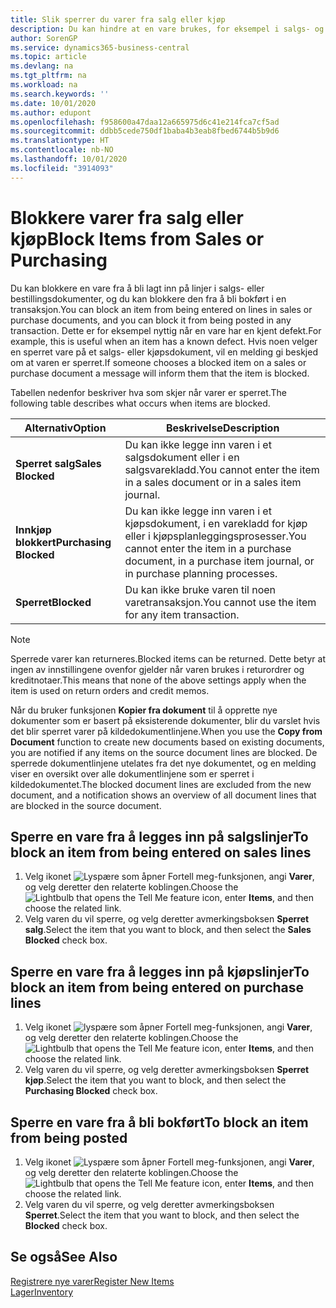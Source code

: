 ```yaml
---
title: Slik sperrer du varer fra salg eller kjøp
description: Du kan hindre at en vare brukes, for eksempel i salgs- og kjøpsdokumenter.
author: SorenGP
ms.service: dynamics365-business-central
ms.topic: article
ms.devlang: na
ms.tgt_pltfrm: na
ms.workload: na
ms.search.keywords: ''
ms.date: 10/01/2020
ms.author: edupont
ms.openlocfilehash: f958600a47daa12a665975d6c41e214fca7cf5ad
ms.sourcegitcommit: ddbb5cede750df1baba4b3eab8fbed6744b5b9d6
ms.translationtype: HT
ms.contentlocale: nb-NO
ms.lasthandoff: 10/01/2020
ms.locfileid: "3914093"
---
```

# <a name="block-items-from-sales-or-purchasing"></a><span data-ttu-id="e1cbe-103">Blokkere varer fra salg eller kjøp</span><span class="sxs-lookup"><span data-stu-id="e1cbe-103">Block Items from Sales or Purchasing</span></span>
<span data-ttu-id="e1cbe-104">Du kan blokkere en vare fra å bli lagt inn på linjer i salgs- eller bestillingsdokumenter, og du kan blokkere den fra å bli bokført i en transaksjon.</span><span class="sxs-lookup"><span data-stu-id="e1cbe-104">You can block an item from being entered on lines in sales or purchase documents, and you can block it from being posted in any transaction.</span></span> <span data-ttu-id="e1cbe-105">Dette er for eksempel nyttig når en vare har en kjent defekt.</span><span class="sxs-lookup"><span data-stu-id="e1cbe-105">For example, this is useful when an item has a known defect.</span></span> <span data-ttu-id="e1cbe-106">Hvis noen velger en sperret vare på et salgs- eller kjøpsdokument, vil en melding gi beskjed om at varen er sperret.</span><span class="sxs-lookup"><span data-stu-id="e1cbe-106">If someone chooses a blocked item on a sales or purchase document a message will inform them that the item is blocked.</span></span>

<span data-ttu-id="e1cbe-107">Tabellen nedenfor beskriver hva som skjer når varer er sperret.</span><span class="sxs-lookup"><span data-stu-id="e1cbe-107">The following table describes what occurs when items are blocked.</span></span>  

|<span data-ttu-id="e1cbe-108">Alternativ</span><span class="sxs-lookup"><span data-stu-id="e1cbe-108">Option</span></span>|<span data-ttu-id="e1cbe-109">Beskrivelse</span><span class="sxs-lookup"><span data-stu-id="e1cbe-109">Description</span></span>|  
|--------------------|------------|  
|<span data-ttu-id="e1cbe-110">**Sperret salg**</span><span class="sxs-lookup"><span data-stu-id="e1cbe-110">**Sales Blocked**</span></span>|<span data-ttu-id="e1cbe-111">Du kan ikke legge inn varen i et salgsdokument eller i en salgsvarekladd.</span><span class="sxs-lookup"><span data-stu-id="e1cbe-111">You cannot enter the item in a sales document or in a sales item journal.</span></span>|  
|<span data-ttu-id="e1cbe-112">**Innkjøp blokkert**</span><span class="sxs-lookup"><span data-stu-id="e1cbe-112">**Purchasing Blocked**</span></span>|<span data-ttu-id="e1cbe-113">Du kan ikke legge inn varen i et kjøpsdokument, i en varekladd for kjøp eller i kjøpsplanleggingsprosesser.</span><span class="sxs-lookup"><span data-stu-id="e1cbe-113">You cannot enter the item in a purchase document, in a purchase item journal, or in purchase planning processes.</span></span>|  
|<span data-ttu-id="e1cbe-114">**Sperret**</span><span class="sxs-lookup"><span data-stu-id="e1cbe-114">**Blocked**</span></span>|<span data-ttu-id="e1cbe-115">Du kan ikke bruke varen til noen varetransaksjon.</span><span class="sxs-lookup"><span data-stu-id="e1cbe-115">You cannot use the item for any item transaction.</span></span>|  

> [!NOTE]
> <span data-ttu-id="e1cbe-116">Sperrede varer kan returneres.</span><span class="sxs-lookup"><span data-stu-id="e1cbe-116">Blocked items can be returned.</span></span> <span data-ttu-id="e1cbe-117">Dette betyr at ingen av innstillingene ovenfor gjelder når varen brukes i returordrer og kreditnotaer.</span><span class="sxs-lookup"><span data-stu-id="e1cbe-117">This means that none of the above settings apply when the item is used on return orders and credit memos.</span></span>

<span data-ttu-id="e1cbe-118">Når du bruker funksjonen **Kopier fra dokument** til å opprette nye dokumenter som er basert på eksisterende dokumenter, blir du varslet hvis det blir sperret varer på kildedokumentlinjene.</span><span class="sxs-lookup"><span data-stu-id="e1cbe-118">When you use the **Copy from Document** function to create new documents based on existing documents, you are notified if any items on the source document lines are blocked.</span></span> <span data-ttu-id="e1cbe-119">De sperrede dokumentlinjene utelates fra det nye dokumentet, og en melding viser en oversikt over alle dokumentlinjene som er sperret i kildedokumentet.</span><span class="sxs-lookup"><span data-stu-id="e1cbe-119">The blocked document lines are excluded from the new document, and a notification shows an overview of all document lines that are blocked in the source document.</span></span>

## <a name="to-block-an-item-from-being-entered-on-sales-lines"></a><span data-ttu-id="e1cbe-120">Sperre en vare fra å legges inn på salgslinjer</span><span class="sxs-lookup"><span data-stu-id="e1cbe-120">To block an item from being entered on sales lines</span></span>  
1.  <span data-ttu-id="e1cbe-121">Velg ikonet ![Lyspære som åpner Fortell meg-funksjonen](media/ui-search/search_small.png "Fortell hva du vil gjøre"), angi **Varer**, og velg deretter den relaterte koblingen.</span><span class="sxs-lookup"><span data-stu-id="e1cbe-121">Choose the ![Lightbulb that opens the Tell Me feature](media/ui-search/search_small.png "Tell me what you want to do") icon, enter **Items**, and then choose the related link.</span></span>  
2.  <span data-ttu-id="e1cbe-122">Velg varen du vil sperre, og velg deretter avmerkingsboksen **Sperret salg**.</span><span class="sxs-lookup"><span data-stu-id="e1cbe-122">Select the item that you want to block, and then select the **Sales Blocked** check box.</span></span>  

## <a name="to-block-an-item-from-being-entered-on-purchase-lines"></a><span data-ttu-id="e1cbe-123">Sperre en vare fra å legges inn på kjøpslinjer</span><span class="sxs-lookup"><span data-stu-id="e1cbe-123">To block an item from being entered on purchase lines</span></span>  
1.  <span data-ttu-id="e1cbe-124">Velg ikonet ![lyspære som åpner Fortell meg-funksjonen](media/ui-search/search_small.png "Fortell hva du vil gjøre"), angi **Varer**, og velg deretter den relaterte koblingen.</span><span class="sxs-lookup"><span data-stu-id="e1cbe-124">Choose the ![Lightbulb that opens the Tell Me feature](media/ui-search/search_small.png "Tell me what you want to do") icon, enter **Items**, and then choose the related link.</span></span>  
2.  <span data-ttu-id="e1cbe-125">Velg varen du vil sperre, og velg deretter avmerkingsboksen **Sperret kjøp**.</span><span class="sxs-lookup"><span data-stu-id="e1cbe-125">Select the item that you want to block, and then select the **Purchasing Blocked** check box.</span></span>  

## <a name="to-block-an-item-from-being-posted"></a><span data-ttu-id="e1cbe-126">Sperre en vare fra å bli bokført</span><span class="sxs-lookup"><span data-stu-id="e1cbe-126">To block an item from being posted</span></span>
1. <span data-ttu-id="e1cbe-127">Velg ikonet ![Lyspære som åpner Fortell meg-funksjonen](media/ui-search/search_small.png "Fortell hva du vil gjøre"), angi **Varer**, og velg deretter den relaterte koblingen.</span><span class="sxs-lookup"><span data-stu-id="e1cbe-127">Choose the ![Lightbulb that opens the Tell Me feature](media/ui-search/search_small.png "Tell me what you want to do") icon, enter **Items**, and then choose the related link.</span></span>
2. <span data-ttu-id="e1cbe-128">Velg varen du vil sperre, og velg deretter avmerkingsboksen **Sperret**.</span><span class="sxs-lookup"><span data-stu-id="e1cbe-128">Select the item that you want to block, and then select the **Blocked** check box.</span></span>

## <a name="see-also"></a><span data-ttu-id="e1cbe-129">Se også</span><span class="sxs-lookup"><span data-stu-id="e1cbe-129">See Also</span></span>  
[<span data-ttu-id="e1cbe-130">Registrere nye varer</span><span class="sxs-lookup"><span data-stu-id="e1cbe-130">Register New Items</span></span>](inventory-how-register-new-items.md)  
[<span data-ttu-id="e1cbe-131">Lager</span><span class="sxs-lookup"><span data-stu-id="e1cbe-131">Inventory</span></span>](inventory-manage-inventory.md)  
